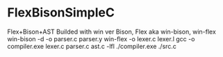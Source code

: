 # FlexBisonSimpleC
Flex+Bison+AST
Builded with win ver Bison, Flex aka win-bison, win-flex
win-bison -d -o parser.c parser.y
win-flex -o lexer.c lexer.l
gcc -o compiler.exe lexer.c parser.c ast.c -lfl
./compiler.exe ./src.c
